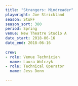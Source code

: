 ```yaml
---
title: "Strangers: Mindreader"
playwright: Joe Strickland
season: StuFF
season_sort: 380
period: Spring
venue: New Theatre Studio A
date_start: 2018-06-16
date_end: 2018-06-16
  
crew:
- role: Venue Technician
  name: Laura Wolczyk
- role: Technical Operator
  name: Jess Donn

---
```

